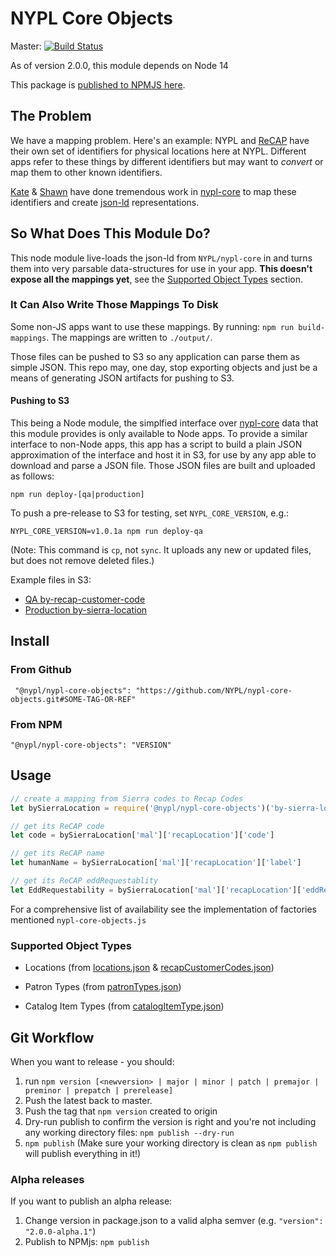# NYPL Core Objects

Master: [![Build Status](https://travis-ci.org/NYPL/nypl-core-objects.svg?branch=master)](https://travis-ci.org/NYPL/nypl-core-objects)

As of version 2.0.0, this module depends on Node 14

This package is [published to NPMJS here](https://www.npmjs.com/package/@nypl/nypl-core-objects).

## The Problem

We have a mapping problem. Here's an example:
NYPL and [ReCAP](https://recap.princeton.edu/) have their own set of identifiers
for physical locations here at NYPL.  Different apps refer to these things by different identifiers
but may want to _convert_ or map them to other known identifiers.

[Kate](https://github.com/katesweeney) & [Shawn](https://github.com/orgs/NYPL-discovery/people/saverkamp) have done
tremendous work in [nypl-core](https://github.com/NYPL/nypl-core) to map
these identifiers and create [json-ld](https://en.wikipedia.org/wiki/JSON-LD) representations.

## So What Does This Module Do?

This node module live-loads the json-ld from `NYPL/nypl-core` in and turns them
into very parsable data-structures for use in your app. **This doesn't expose all the mappings yet**,
see the [Supported Object Types](#supported-object-types) section.

### It Can Also Write Those Mappings To Disk

Some non-JS apps want to use these mappings.
By running: `npm run build-mappings`.
The mappings are written to `./output/`.

Those files can be pushed to S3 so any application can parse them as simple JSON.
This repo may, one day, stop exporting objects and just be a means of generating
JSON artifacts for pushing to S3.

#### Pushing to S3

This being a Node module, the simplfied interface over [nypl-core](https://github.com/NYPL/nypl-core) data that this module provides is only available to Node apps. To provide a similar interface to non-Node apps, this app has a script to build a plain JSON approximation of the interface and host it in S3, for use by any app able to download and parse a JSON file. Those JSON files are built and uploaded as follows:

`npm run deploy-[qa|production]`

To push a pre-release to S3 for testing, set `NYPL_CORE_VERSION`, e.g.:

`NYPL_CORE_VERSION=v1.0.1a npm run deploy-qa`

(Note: This command is `cp`, not `sync`. It uploads any new or updated files, but does not remove deleted files.)

Example files in S3:
 * [QA by-recap-customer-code](https://nypl-core-objects-mapping-qa.s3.amazonaws.com/by_recap_customer_code.json)
 * [Production by-sierra-location](https://nypl-core-objects-mapping-production.s3.amazonaws.com/by_sierra_location.json)

## Install

### From Github

```
 "@nypl/nypl-core-objects": "https://github.com/NYPL/nypl-core-objects.git#SOME-TAG-OR-REF"
```

### From NPM

```
"@nypl/nypl-core-objects": "VERSION"
```

## Usage

```javascript
// create a mapping from Sierra codes to Recap Codes
let bySierraLocation = require('@nypl/nypl-core-objects')('by-sierra-location')

// get its ReCAP code
let code = bySierraLocation['mal']['recapLocation']['code']

// get its ReCAP name
let humanName = bySierraLocation['mal']['recapLocation']['label']

// get its ReCAP eddRequestablity
let EddRequestability = bySierraLocation['mal']['recapLocation']['eddRequestable']
```

For a comprehensive list of availability see the implementation of factories mentioned `nypl-core-objects.js`

### Supported Object Types

* Locations (from [locations.json](https://github.com/NYPL/nypl-core/blob/master/vocabularies/json-ld/locations.json) & [recapCustomerCodes.json](https://github.com/NYPL/nypl-core/blob/master/vocabularies/json-ld/recapCustomerCodes.json))

* Patron Types (from [patronTypes.json](https://github.com/NYPL/nypl-core/blob/master/vocabularies/json-ld/patronTypes.json))

* Catalog Item Types (from [catalogItemType.json](https://github.com/NYPL/nypl-core/blob/master/vocabularies/json-ld/catalogItemTypes.json))

## Git Workflow

When you want to release - you should:

1. run `npm version [<newversion> | major | minor | patch | premajor | preminor | prepatch | prerelease]`
2. Push the latest back to master.
3. Push the tag that `npm version` created to origin
3. Dry-run publish to confirm the version is right and you're not including any working directory files: `npm publish --dry-run`
4. `npm publish` (Make sure your working directory is clean as `npm publish` will publish everything in it!)

### Alpha releases

If you want to publish an alpha release:

1. Change version in package.json to a valid alpha semver (e.g. `"version": "2.0.0-alpha.1"`)
2. Publish to NPMjs: `npm publish`
